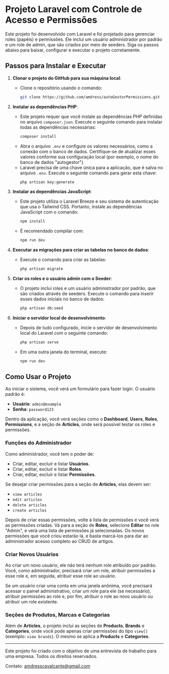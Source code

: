 
# Projeto Laravel com Controle de Acesso e Permissões

Este projeto foi desenvolvido com Laravel e foi projetado para gerenciar roles (papéis) e permissões. Ele inclui um usuário administrador por padrão e um role de admin, que são criados por meio de seeders. Siga os passos abaixo para baixar, configurar e executar o projeto corretamente.

## Passos para Instalar e Executar

1. **Clonar o projeto do GitHub para sua máquina local**:
   - Clone o repositório usando o comando:
     ```bash
     git clone https://github.com/amdress/autoGestorPermissions.git
     ```
2. **Instalar as dependências PHP**:
   - Este projeto requer que você instale as dependências PHP definidas no arquivo `composer.json`. Execute o seguinte comando para instalar todas as dependências necessárias:
     ```bash
     composer install
     ```
   - Abra o arquivo `.env` e configure os valores necessários, como a conexão com o banco de dados. Certifique-se de atualizar esses valores conforme sua configuração local (por exemplo, o nome do banco de dados "autogestor").
   - Laravel precisa de uma chave única para a aplicação, que é salva no arquivo `.env`. Execute o seguinte comando para gerar esta chave:
     ```bash
     php artisan key:generate
     ```

3. **Instalar as dependências JavaScript**:
   - Este projeto utiliza o Laravel Breeze e seu sistema de autenticação que usa o Tailwind CSS. Portanto, instale as dependências JavaScript com o comando:
     ```bash
     npm install
     ```
   - É recomendado compilar com:
     ```bash
     npm run dev
     ```

4. **Executar as migrações para criar as tabelas no banco de dados**:
   - Execute o comando para criar as tabelas:
     ```bash
     php artisan migrate
     ```

5. **Criar os roles e o usuário admin com o Seeder**:
   - O projeto inclui roles e um usuário administrador por padrão, que são criados através de seeders. Execute o comando para inserir esses dados iniciais no banco de dados:
     ```bash
     php artisan db:seed
     ```

6. **Iniciar o servidor local de desenvolvimento**:
   - Depois de tudo configurado, inicie o servidor de desenvolvimento local do Laravel com o seguinte comando:
     ```bash
     php artisan serve
     ```
   - Em uma outra janela do terminal, execute:
     ```bash
     npm run dev
     ```

## Como Usar o Projeto

Ao iniciar o sistema, você verá um formulário para fazer login. O usuário padrão é:

- **Usuário**: `admin@example`
- **Senha**: `password123`

Dentro da aplicação, você verá seções como o **Dashboard**, **Users**, **Roles**, **Permissions**, e a seção de **Articles**, onde será possível testar os roles e permissões.

### Funções do Administrador

Como administrador, você tem o poder de:

- Criar, editar, excluir e listar **Usuários**.
- Criar, editar, excluir e listar **Roles**.
- Criar, editar, excluir e listar **Permissões**.

Se desejar criar permissões para a seção de **Articles**, elas devem ser:

- `view articles`
- `edit articles`
- `delete articles`
- `create articles`

Depois de criar essas permissões, volte à lista de permissões e você verá as permissões criadas. Vá para a seção de **Roles**, selecione **Editar** no role "Admin", e verá uma lista de permissões já selecionadas. Os novos permissões que você criou estarão lá, e basta marcá-los para dar ao administrador acesso completo ao CRUD de artigos.

### Criar Novos Usuários

Ao criar um novo usuário, ele não terá nenhum role atribuído por padrão. Você, como administrador, precisará criar um role, atribuir permissões a esse role e, em seguida, atribuir esse role ao usuário.

Se um usuário criar uma conta em uma janela anônima, você precisará acessar o painel administrativo, criar um role para ele (se necessário), atribuir permissões ao role e, por fim, atribuir o role ao novo usuário ou atribuir um role existente.

### Seções de Produtos, Marcas e Categorias

Além de **Articles**, o projeto inclui as seções de **Products**, **Brands** e **Categories**, onde você pode apenas criar permissões do tipo `view[]` (exemplo: `view brands`). O mesmo se aplica a **Products** e **Categories**.

---

Este projeto foi criado com o objetivo de uma entrevista de trabalho para uma empresa. Todos os direitos reservados.

Contato: amdresscavalcante@gmail.com
